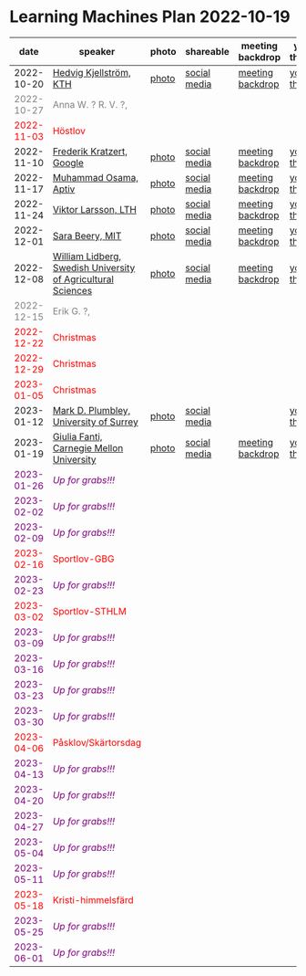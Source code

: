 # Learning Machines Plan 2022-10-19

| date | speaker                                   | photo | shareable | meeting backdrop | youtube thumbnail | comment        |
| ---- | ----------------------------------------- | ----- | ----- | ----- | ----- | -------------- |
|  2022-10-20  |  [Hedvig Kjellström, KTH](2022-10-20.md)  |  [photo](photo-hedvig-kjellstrom.jpg)  |  [social media ](social-media-hedvig-kjellstrom.png)  |  [meeting backdrop ](meeting-backdrop-hedvig-kjellstrom.png)  |  [youtube thumbnail ](youtube-thumbnail-hedvig-kjellstrom.png)  |  (confirmed)     |
| <span style="color:grey"> 2022-10-27 </span> | <span style="color:grey"> Anna W. ?  R. V. ?,  </span> | <span style="color:grey">  </span> | <span style="color:grey">  </span> | <span style="color:grey">  </span> | <span style="color:grey">  </span> | <span style="color:grey"> (not confirmed) </span> |
| <span style="color:red"> 2022-11-03 </span> | <span style="color:red"> Höstlov </span> | <span style="color:red">  </span> | <span style="color:red">  </span> | <span style="color:red">  </span> | <span style="color:red">  </span> | <span style="color:red"> (cancelled) </span> |
|  2022-11-10  |  [Frederik Kratzert, Google](2022-11-10.md)  |  [photo](photo-frederik-kratzert.jpg)  |  [social media ](social-media-frederik-kratzert.png)  |  [meeting backdrop ](meeting-backdrop-frederik-kratzert.png)  |  [youtube thumbnail ](youtube-thumbnail-frederik-kratzert.png)  |  (confirmed)     |
|  2022-11-17  |  [Muhammad Osama, Aptiv](2022-11-17.md)  |  [photo](photo-muhammad-osama.jpg)  |  [social media ](social-media-muhammad-osama.png)  |  [meeting backdrop ](meeting-backdrop-muhammad-osama.png)  |  [youtube thumbnail ](youtube-thumbnail-muhammad-osama.png)  |  (confirmed)     |
|  2022-11-24  |  [Viktor Larsson, LTH](2022-11-24.md)  |  [photo](photo-viktor-larsson.jpg)  |  [social media ](social-media-viktor-larsson.png)  |  [meeting backdrop ](meeting-backdrop-viktor-larsson.png)  |  [youtube thumbnail ](youtube-thumbnail-viktor-larsson.png)  |  (confirmed)     |
|  2022-12-01  |  [Sara Beery, MIT](2022-12-01.md)  |  [photo](photo-sara-beery.jpeg)  |  [social media ](social-media-sara-beery.png)  |  [meeting backdrop ](meeting-backdrop-sara-beery.png)  |  [youtube thumbnail ](youtube-thumbnail-sara-beery.png)  |  (confirmed)     |
|  2022-12-08  |  [William Lidberg, Swedish University of Agricultural Sciences](2022-12-08.md)  |  [photo](photo-william-lidberg.jpg)  |  [social media ](social-media-william-lidberg.png)  |  [meeting backdrop ](meeting-backdrop-william-lidberg.png)  |  [youtube thumbnail ](youtube-thumbnail-william-lidberg.png)  |  (confirmed)     |
| <span style="color:grey"> 2022-12-15 </span> | <span style="color:grey"> Erik G. ?,  </span> | <span style="color:grey">  </span> | <span style="color:grey">  </span> | <span style="color:grey">  </span> | <span style="color:grey">  </span> | <span style="color:grey"> (not confirmed) </span> |
| <span style="color:red"> 2022-12-22 </span> | <span style="color:red"> Christmas </span> | <span style="color:red">  </span> | <span style="color:red">  </span> | <span style="color:red">  </span> | <span style="color:red">  </span> | <span style="color:red"> (cancelled) </span> |
| <span style="color:red"> 2022-12-29 </span> | <span style="color:red"> Christmas </span> | <span style="color:red">  </span> | <span style="color:red">  </span> | <span style="color:red">  </span> | <span style="color:red">  </span> | <span style="color:red"> (cancelled) </span> |
| <span style="color:red"> 2023-01-05 </span> | <span style="color:red"> Christmas </span> | <span style="color:red">  </span> | <span style="color:red">  </span> | <span style="color:red">  </span> | <span style="color:red">  </span> | <span style="color:red"> (cancelled) </span> |
|  2023-01-12  |  [Mark D. Plumbley, University of Surrey](2023-01-12.md)  |  [photo](photo-mark-d.-plumbley.jpg)  |  [social media ](social-media-mark-d.-plumbley.png)  |    |  [youtube thumbnail ](youtube-thumbnail-mark-d.-plumbley.png)  |  (confirmed)     |
|  2023-01-19  |  [Giulia Fanti, Carnegie Mellon University](2023-01-19.md)  |  [photo](photo-giulia-fanti.jpg)  |  [social media ](social-media-giulia-fanti.png)  |  [meeting backdrop ](meeting-backdrop-giulia-fanti.png)  |  [youtube thumbnail ](youtube-thumbnail-giulia-fanti.png)  |  (confirmed)     |
| <span style="color:purple"> 2023-01-26 </span> | <span style="color:purple"> *Up for grabs!!!* </span> | <span style="color:purple">  </span> | <span style="color:purple">  </span> | <span style="color:purple">  </span> | <span style="color:purple">  </span> | <span style="color:purple"> (not confirmed) </span> |
| <span style="color:purple"> 2023-02-02 </span> | <span style="color:purple"> *Up for grabs!!!* </span> | <span style="color:purple">  </span> | <span style="color:purple">  </span> | <span style="color:purple">  </span> | <span style="color:purple">  </span> | <span style="color:purple"> (not confirmed) </span> |
| <span style="color:purple"> 2023-02-09 </span> | <span style="color:purple"> *Up for grabs!!!* </span> | <span style="color:purple">  </span> | <span style="color:purple">  </span> | <span style="color:purple">  </span> | <span style="color:purple">  </span> | <span style="color:purple"> (not confirmed) </span> |
| <span style="color:red"> 2023-02-16 </span> | <span style="color:red"> Sportlov-GBG </span> | <span style="color:red">  </span> | <span style="color:red">  </span> | <span style="color:red">  </span> | <span style="color:red">  </span> | <span style="color:red"> (cancelled) </span> |
| <span style="color:purple"> 2023-02-23 </span> | <span style="color:purple"> *Up for grabs!!!* </span> | <span style="color:purple">  </span> | <span style="color:purple">  </span> | <span style="color:purple">  </span> | <span style="color:purple">  </span> | <span style="color:purple"> (not confirmed) </span> |
| <span style="color:red"> 2023-03-02 </span> | <span style="color:red"> Sportlov-STHLM </span> | <span style="color:red">  </span> | <span style="color:red">  </span> | <span style="color:red">  </span> | <span style="color:red">  </span> | <span style="color:red"> (cancelled) </span> |
| <span style="color:purple"> 2023-03-09 </span> | <span style="color:purple"> *Up for grabs!!!* </span> | <span style="color:purple">  </span> | <span style="color:purple">  </span> | <span style="color:purple">  </span> | <span style="color:purple">  </span> | <span style="color:purple"> (not confirmed) </span> |
| <span style="color:purple"> 2023-03-16 </span> | <span style="color:purple"> *Up for grabs!!!* </span> | <span style="color:purple">  </span> | <span style="color:purple">  </span> | <span style="color:purple">  </span> | <span style="color:purple">  </span> | <span style="color:purple"> (not confirmed) </span> |
| <span style="color:purple"> 2023-03-23 </span> | <span style="color:purple"> *Up for grabs!!!* </span> | <span style="color:purple">  </span> | <span style="color:purple">  </span> | <span style="color:purple">  </span> | <span style="color:purple">  </span> | <span style="color:purple"> (not confirmed) </span> |
| <span style="color:purple"> 2023-03-30 </span> | <span style="color:purple"> *Up for grabs!!!* </span> | <span style="color:purple">  </span> | <span style="color:purple">  </span> | <span style="color:purple">  </span> | <span style="color:purple">  </span> | <span style="color:purple"> (not confirmed) </span> |
| <span style="color:red"> 2023-04-06 </span> | <span style="color:red"> Påsklov/Skärtorsdag </span> | <span style="color:red">  </span> | <span style="color:red">  </span> | <span style="color:red">  </span> | <span style="color:red">  </span> | <span style="color:red"> (cancelled) </span> |
| <span style="color:purple"> 2023-04-13 </span> | <span style="color:purple"> *Up for grabs!!!* </span> | <span style="color:purple">  </span> | <span style="color:purple">  </span> | <span style="color:purple">  </span> | <span style="color:purple">  </span> | <span style="color:purple"> (not confirmed) </span> |
| <span style="color:purple"> 2023-04-20 </span> | <span style="color:purple"> *Up for grabs!!!* </span> | <span style="color:purple">  </span> | <span style="color:purple">  </span> | <span style="color:purple">  </span> | <span style="color:purple">  </span> | <span style="color:purple"> (not confirmed) </span> |
| <span style="color:purple"> 2023-04-27 </span> | <span style="color:purple"> *Up for grabs!!!* </span> | <span style="color:purple">  </span> | <span style="color:purple">  </span> | <span style="color:purple">  </span> | <span style="color:purple">  </span> | <span style="color:purple"> (not confirmed) </span> |
| <span style="color:purple"> 2023-05-04 </span> | <span style="color:purple"> *Up for grabs!!!* </span> | <span style="color:purple">  </span> | <span style="color:purple">  </span> | <span style="color:purple">  </span> | <span style="color:purple">  </span> | <span style="color:purple"> (not confirmed) </span> |
| <span style="color:purple"> 2023-05-11 </span> | <span style="color:purple"> *Up for grabs!!!* </span> | <span style="color:purple">  </span> | <span style="color:purple">  </span> | <span style="color:purple">  </span> | <span style="color:purple">  </span> | <span style="color:purple"> (not confirmed) </span> |
| <span style="color:red"> 2023-05-18 </span> | <span style="color:red"> Kristi-himmelsfärd </span> | <span style="color:red">  </span> | <span style="color:red">  </span> | <span style="color:red">  </span> | <span style="color:red">  </span> | <span style="color:red"> (cancelled) </span> |
| <span style="color:purple"> 2023-05-25 </span> | <span style="color:purple"> *Up for grabs!!!* </span> | <span style="color:purple">  </span> | <span style="color:purple">  </span> | <span style="color:purple">  </span> | <span style="color:purple">  </span> | <span style="color:purple"> (not confirmed) </span> |
| <span style="color:purple"> 2023-06-01 </span> | <span style="color:purple"> *Up for grabs!!!* </span> | <span style="color:purple">  </span> | <span style="color:purple">  </span> | <span style="color:purple">  </span> | <span style="color:purple">  </span> | <span style="color:purple"> (not confirmed) </span> |
